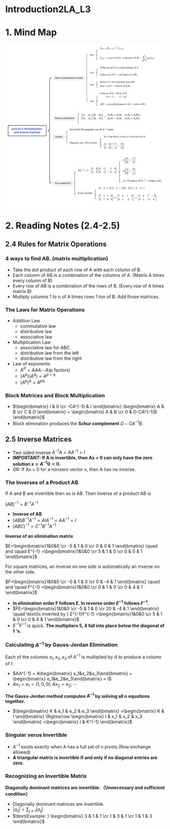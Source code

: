 # Introduction2LA_L3

<!--more-->

# 1. Mind Map

![](https://raw.githubusercontent.com/loss4wang/wx_imagehost/main/LA_Lecture_3.png)

# 2. Reading Notes (2.4-2.5)

## 2.4 Rules for Matrix Operations

### 4 ways to find AB. (matrix multiplication)

- Take the dot product of each row of A with each column of B.
- Each column of AB is a combination of the columns of A. (Matrix A times every column of B)
- Every row of AB is a combination of the rows of B. (Every row of A times matrix B)
- Multiply columns 1 to n of A times rows 1 ton of B. Add those matrices.

### The Laws for Matrix Operations

- Addition Law
  - commutative law
  - distributive law
  - associative law
- Multiplication Law
  - associative law for ABC
  - distributive law from the left
  - distributive law from the right
- Law of exponents
  - $A^{P} = AAA\cdots A\text{(p factors)}$
  - $(A^p)(A^q)=A^{p+q}$
  - $(A^p)^q=A^{pq}$

### Block Matrices and Block Multiplication

- $\begin{bmatrix}
  I & 0 \cr
  -CA^{-1} & I
  \end{bmatrix}
  \begin{bmatrix}
  A & B \cr
  C & D
  \end{bmatrix}
  = \begin{bmatrix}
  A & B \cr
  0 & D-CA^{-1}B
  \end{bmatrix}$
- Block elimination produces the **Schur complement** $D-CA^{-1}B$.

## 2.5 Inverse Matrices

- Two sided inverse $A^{-1}A = AA^{-1}=I$
- **IMPORTANT: If A is invertible, then Ax = 0 can only have the zero solution $x = A^{-1}0 = 0$.**
- OR: If Ax = 0 for a nonzero vector x, then A has no inverse.

### The Inverses of a Product AB

If A and B are invertible then so is AB. Then inverse of a product AB is

$(AB)^{-1}=B^{-1}A^{-1}$

- **Inverse of AB**
- $(AB)B^{-1}A^{-1} = AIA^{-1} = AA^{-1}=I$
- $(ABC)^{-1}= C^{-1}B^{-1}A^{-1}$

**Inverse of an elimination matrix**

$E=\begin{bmatrix}1&0&0
\cr -5 & 1 & 0
\cr 0 & 0 & 1
 \end{bmatrix}
\quad and \quad
E^{-1} =\begin{bmatrix}1&0&0
\cr 5 & 1 & 0
\cr 0 & 0 & 1
 \end{bmatrix}$

For square matrices, an inverse on one side is automatically an inverse on the other side.

$F=\begin{bmatrix}1&0&0
\cr -0 & 1 & 0
\cr 0 & -4 & 1
 \end{bmatrix}
\quad and \quad
F^{-1} =\begin{bmatrix}1&0&0
\cr 0 & 1 & 0
\cr 0 & 4 & 1
 \end{bmatrix}$

- **In elimination order F follows E. In reverse order $E^{-1}$ follows  $F^{-1}$.**
- $FE=\begin{bmatrix}1&0&0
  \cr -5 & 1 & 0
  \cr 20 & -4 & 1
   \end{bmatrix}
  \quad \text{is inverted by }
  E^{-1}F^{-1} =\begin{bmatrix}1&0&0
  \cr 5 & 1 & 0
  \cr 0 & 4 & 1
   \end{bmatrix}$
- $E^{-1}F^{-1}$ is quick. **The multipliers 5, 4 fall into place below the diagonal of 1 's.**

### Calculating $A^{-1}$ by Gauss-Jordan Elimination

Each of the columns $x_1,x_2,x_3$ of $A^{-1}$ is multiplied by $A$ to produce a column of $I$:

- $AA^{-1} = A\begin{bmatrix} x_1&x_2&x_3\end{bmatrix} =
  \begin{bmatrix} e_1&e_2&e_3\end{bmatrix} = I$
- $Ax_1=e_1=(1,0,0);Ax_2=e_2;\cdots$

**The Gauss-Jordan method computes $A^{-1}$ by solving all n equations together.**

- $\begin{bmatrix}
  K & e_1 & e_2 & e_3
  \end{bmatrix}
  =\begin{bmatrix}
  K & I
  \end{bmatrix}
  \Rightarrow 
  \begin{bmatrix}
  I & x_1 & x_2 & x_3
  \end{bmatrix}
  =\begin{bmatrix}
  I & K^{-1}
  \end{bmatrix}$

### Singular verus Invertible

- $A^{-1} \text{ exists exactly when A has a full set of n pivots.(Row exchange allowed)}$
- **A triangular matrix is invertible if and only if no diagonal entries are zero.**

### Recognizing an Invertible Matrix

**Diagonally dominant matrices are invertible.（Unnecessary and sufficient condition）**

- Diagonally dominant matrices are invertible.
- $|a_{ii}| >  \sum_{j\neq i}|a_{ij}|$
- $\text{Example: } 
  \begin{bmatrix}
  3 & 1 & 1 \cr
  1 & 3 & 1 \cr
  1 & 1 & 3
  \end{bmatrix}$


